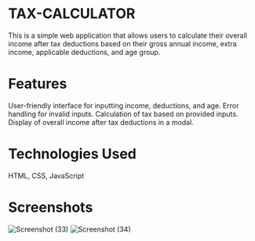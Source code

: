 # TAX-CALCULATOR
This is a simple web application that allows users to calculate their overall income after tax deductions based on their gross annual income, extra income, applicable deductions, and age group.

# Features
User-friendly interface for inputting income, deductions, and age.
Error handling for invalid inputs.
Calculation of tax based on provided inputs.
Display of overall income after tax deductions in a modal.

# Technologies Used
HTML,
CSS,
JavaScript

# Screenshots
![Screenshot (33)](https://github.com/ANOUSHKA-PRIYA/TAX-CALCULATOR/assets/156212856/a2318d80-1811-455a-aff8-a3208b00205a)
![Screenshot (34)](https://github.com/ANOUSHKA-PRIYA/TAX-CALCULATOR/assets/156212856/b16001d1-b25a-40bb-8b23-00c65654b3fe)
